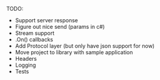 TODO:
- Support server response
- Figure out nice send (params in c#)
- Stream support
- .On() callbacks
- Add Protocol layer (but only have json support for now)
- Move project to library with sample application
- Headers
- Logging
- Tests